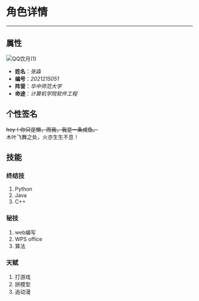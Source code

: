 # 角色详情
***************************************

## 属性
![QQ饮月(1)](https://github.com/4runlight/angry-bird/assets/126326854/60d2a6d3-4016-4348-9a6f-302a04af3551)

* **姓名**：_张淼_
* **编号**：_2021215051_
* **阵营**：_华中师范大学_
* **命途**：_计算机学院软件工程_



## 个性签名
~~hey！你只是懒，而我，我是一条咸鱼。~~  
木叶飞舞之处，火亦生生不息！



## 技能
### 终结技
1. Python
2. Java
3. C++

### 秘技
1. web编写
2. WPS office
3. 算法

### 天赋
1. 打游戏
2. 拼模型
3. 追动漫


